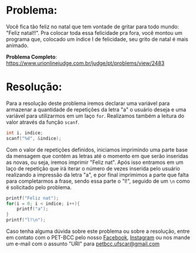 # Problema:   

Você fica tão feliz no natal que tem vontade de gritar para todo mundo: "Feliz natal!!". Pra colocar toda essa felicidade pra fora, você montou um programa que, colocado um índice I de felicidade, seu grito de natal é mais animado.

**Problema Completo**: https://www.urionlinejudge.com.br/judge/pt/problems/view/2483

# Resolução:

Para a resolução deste problema iremos declarar uma variável para armazenar a quantidade de repetições da letra "a" o usuário deseja e uma variável para utilizarmos em um laço `for`. Realizamos também a leitura do valor através da função `scanf`.
```c
int i, indice;
scanf("%d", &indice);
```

Com o valor de repetições definidos, iniciamos imprimindo uma parte base da mensagem que contém as letras até o momento em que serão inseridas as novas, ou seja, iremos imprimir "Feliz nat". Após isso entramos em um laço de repetição que irá iterar o número de vezes inserida pelo usuário realizando a impressão da letra "a", e por final imprimimos a parte que falta para completarmos a frase, sendo essa parte o "l!", seguido de um `\n` como é solicitado pelo problema.
```c
printf("Feliz nat");
for(i = 0; i < indice; i++){
	printf("a");
}
printf("l!\n");
```

Caso tenha alguma dúvida sobre este problema ou sobre a resolução, entre em contato com o PET-BCC pelo nosso
[Facebook](https://www.facebook.com/petbcc/),
[Instagram](https://www.instagram.com/petbcc.ufscar/)
ou nos mande um e-mail com o assunto "URI" para  petbcc.ufscar@gmail.com
